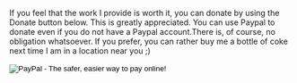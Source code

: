 If you feel that the work I provide is worth it, you can donate by using the Donate button below. This is greatly appreciated.
You can use Paypal to donate even if you do not have a Paypal account.There is, of course, no obligation whatsoever. 
If you prefer, you can rather buy me a bottle of coke next time I am in a location near you ;) 

<form action="https://www.paypal.com/cgi-bin/webscr" method="post" target="_top">
<input type="hidden" name="cmd" value="_donations">
<input type="hidden" name="business" value="Nicologies@gmail.com">
<input type="hidden" name="lc" value="AUS">
<input type="hidden" name="item_name" value="Nicologies">
<input type="hidden" name="no_note" value="0">
<input type="hidden" name="currency_code" value="AUD">
<input type="hidden" name="bn" value="PP-DonationsBF:btn_donateCC_LG.gif:NonHostedGuest">
<input type="image" src="https://www.paypalobjects.com/en_US/i/btn/btn_donateCC_LG.gif" border="0" name="submit" alt="PayPal - The safer, easier way to pay online!">
<img alt="" border="0" src="https://www.paypalobjects.com/en_US/i/scr/pixel.gif" width="1" height="1">
</form>
